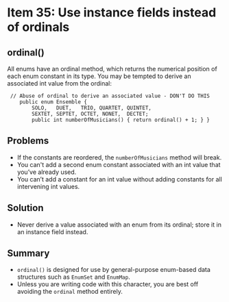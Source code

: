 # Item 35: Use instance fields instead of ordinals

## ordinal()

All enums have an ordinal method, which returns the numerical position of each enum constant in its type.
You may be tempted to derive an associated int value from the ordinal:

```
 // Abuse of ordinal to derive an associated value - DON'T DO THIS
    public enum Ensemble {
        SOLO,   DUET,   TRIO, QUARTET, QUINTET,
        SEXTET, SEPTET, OCTET, NONET,  DECTET;
        public int numberOfMusicians() { return ordinal() + 1; } }
 ```

## Problems
- If the constants are reordered, the `numberOfMusicians` method will break.
- You can't add a second enum constant associated with an int value that you’ve already used.
- You can’t add a constant for an int value without adding constants for all intervening int values.

## Solution
- Never derive a value associated with an enum from its ordinal; store it in an instance field instead.


## Summary
- `ordinal()` is designed for use by general-purpose enum-based data structures such as `EnumSet` and `EnumMap`.
- Unless you are writing code with this character, you are best off avoiding the `ordinal` method entirely.

